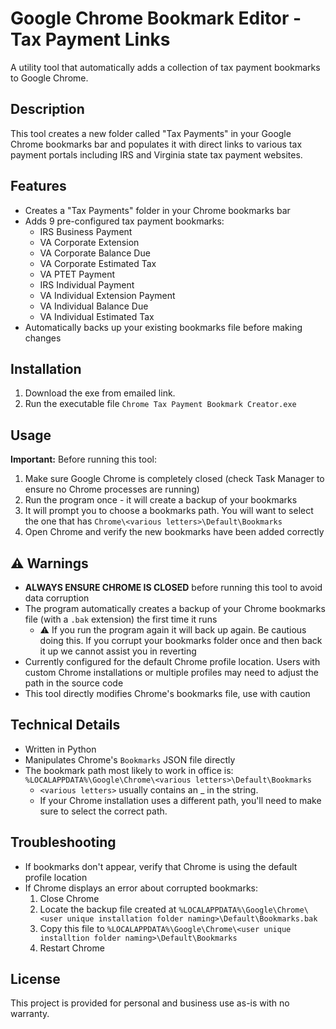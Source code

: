 # Google Chrome Bookmark Editor - Tax Payment Links

A utility tool that automatically adds a collection of tax payment bookmarks to Google Chrome.

## Description

This tool creates a new folder called "Tax Payments" in your Google Chrome bookmarks bar and populates it with direct links to various tax payment portals including IRS and Virginia state tax payment websites.

## Features

- Creates a "Tax Payments" folder in your Chrome bookmarks bar
- Adds 9 pre-configured tax payment bookmarks:
  - IRS Business Payment
  - VA Corporate Extension
  - VA Corporate Balance Due
  - VA Corporate Estimated Tax
  - VA PTET Payment
  - IRS Individual Payment
  - VA Individual Extension Payment
  - VA Individual Balance Due
  - VA Individual Estimated Tax
- Automatically backs up your existing bookmarks file before making changes

## Installation

1. Download the exe from emailed link.
2. Run the executable file `Chrome Tax Payment Bookmark Creator.exe`

## Usage

**Important:** Before running this tool:

1. Make sure Google Chrome is completely closed (check Task Manager to ensure no Chrome processes are running)
2. Run the program once - it will create a backup of your bookmarks
3. It will prompt you to choose a bookmarks path. You will want to select the one that has `Chrome\<various letters>\Default\Bookmarks`
4. Open Chrome and verify the new bookmarks have been added correctly

## ⚠️ Warnings

- **ALWAYS ENSURE CHROME IS CLOSED** before running this tool to avoid data corruption
- The program automatically creates a backup of your Chrome bookmarks file (with a `.bak` extension) the first time it runs
  - ⚠️ If you run the program again it will back up again. Be cautious doing this. If you corrupt your bookmarks folder once and then back it up we cannot assist you in reverting
- Currently configured for the default Chrome profile location. Users with custom Chrome installations or multiple profiles may need to adjust the path in the source code
- This tool directly modifies Chrome's bookmarks file, use with caution

## Technical Details

- Written in Python
- Manipulates Chrome's `Bookmarks` JSON file directly
- The bookmark path most likely to work in office is: `%LOCALAPPDATA%\Google\Chrome\<various letters>\Default\Bookmarks`
  - `<various letters>` usually contains an \_ in the string.
  - If your Chrome installation uses a different path, you'll need to make sure to select the correct path.

## Troubleshooting

- If bookmarks don't appear, verify that Chrome is using the default profile location
- If Chrome displays an error about corrupted bookmarks:
  1. Close Chrome
  2. Locate the backup file created at `%LOCALAPPDATA%\Google\Chrome\<user unique installation folder naming>\Default\Bookmarks.bak`
  3. Copy this file to `%LOCALAPPDATA%\Google\Chrome\<user unique installtion folder naming>\Default\Bookmarks`
  4. Restart Chrome

## License

This project is provided for personal and business use as-is with no warranty.
